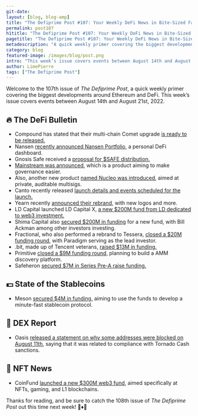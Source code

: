 ```yaml
---
git-date:
layout: [blog, blog-amp]
title: "The Defiprime Post #107: Your Weekly DeFi News in Bite-Sized Fashion"
permalink: post107
h1title: "The Defiprime Post #107: Your Weekly DeFi News in Bite-Sized Fashion"
pagetitle: "The Defiprime Post #107: Your Weekly DeFi News in Bite-Sized Fashion"
metadescription: "A quick weekly primer covering the biggest developments around Ethereum and DeFi. This week’s issue covers events between August 14th and August 21st, 2022"
category: blog
featured-image: /images/blog/post.png
intro: "This week’s issue covers events between August 14th and August 21st, 2022"
author: LimePierre
tags: ["The Defiprime Post"]
---
```


Welcome to the 107th issue of _The Defiprime Post_, a quick weekly primer covering the biggest developments around Ethereum and DeFi. This week’s issue covers events between August 14th and August 21st, 2022.


## 🔥 The DeFi Bulletin

* Compound has stated that their multi-chain Comet upgrade [is ready to be released. ](https://www.theblock.co/post/163788/defi-protocol-compound-says-multi-chain-comet-upgrade-is-ready-to-go?utm_source=twitter&utm_medium=social)
* Nansen [recently announced Nansen Portfolio](https://www.nansen.ai/post/introducing-nansen-portfolio-your-personal-defi-dashboard), a personal DeFi dashboard.
* Gnosis Safe received a [proposal for $SAFE distribution. ](https://forum.gnosis-safe.io/t/proposal-safe-distribution-for-users/369)
* [Mainstream was announced](https://mirror.xyz/bjmoon.eth/RYlvtToD78Vf4Xnd7yQP_Qv4eqf7rznlOdlKElWRyv0), which is a product aiming to make governance easier. 
* Also, another new product [named Nucleo was introduced](https://medium.com/nucleo-blog/introducing-nucleo-private-auditable-multisigs-6bc90b685403), aimed at private, auditable multisigs.
* Canto recently released [launch details and events scheduled for the launch. ](https://mirror.xyz/0x4CeD9817cAD891aEFfbF5Fb7DcB6f3c6aEBd4228/6UtxzGXsyCt6onAZjqwinAlQXhmq41Ow9o5SvPRkNKo)
* Yearn recently [announced their rebrand](https://medium.com/iearn/rebranding-yearn-consistency-from-chaos-32204f2a214d), with new logos and more. 
* LD Capital launched LD Capital X, [a new $200M fund from LD dedicated to web3 investment.](https://medium.com/ld-capital/ld-capital-launches-ld-capital-x-a-200-million-distributed-fund-cooperated-with-investment-5705087e448b)
* Shima Capital also [secured $200M in funding](https://www.coindesk.com/business/2022/08/17/bill-ackman-among-investors-as-venture-capital-crypto-firm-shima-capital-raises-200m-fund/) for a new fund, with Bill Ackman among other investors investing.  
* Fractional, who also performed a rebrand to Tessera, [closed a $20M funding round](https://www.theblock.co/post/164001/paradigm-leads-20-million-round-for-fractional-as-it-rebrands-to-tessera?utm_source=twitter&utm_medium=social), with Paradigm serving as the lead investor. 
* .bit, made up of Tencent veterans, [raised $13M in funding. ](https://techcrunch.com/2022/08/15/tencent-veterans-web3-decentralized-id-bit/)
* Primitive [closed a $9M funding round,](https://www.theblock.co/post/164248/primitive-raises-9-million-to-build-amm-discovery-platform) planning to build a AMM discovery platform. 
* Safeheron [secured $7M in Series Pre-A raise funding. ](https://blog.safeheron.com/blog/product/media-reports/safeheron-announces-ususd7m-series-pre-a-raise)


## 💵 State of the Stablecoins

* Meson [secured $4M in funding,](https://www.prnewswire.com/news-releases/meson-raises-4m-to-develop-minute-fast-stablecoin-cross-chain-protocol-301608342.html) aiming to use the funds to develop a minute-fast stablecoin protocol. 


## 💱 DEX Report

* Oasis [released a statement on why some addresses were blocked on August 11th](https://blog.oasis.app/why-some-addresses-were-blocked-for-few-hours-on-oasis-app-on-august-11th/), saying that it was related to compliance with Tornado Cash sanctions. 


## 💎 NFT News

* CoinFund [launched a new $300M web3 fund](https://www.coindesk.com/business/2022/08/17/crypto-investment-firm-coinfund-launches-300m-web3-fund/), aimed specifically at NFTs, gaming, and L1 blockchains.

Thanks for reading, and be sure to catch the 108th issue of _The Defiprime Post_ out this time next week! 👋♦️👋